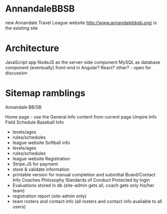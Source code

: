 # AnnandaleBBSB
new Annandale Travel League website
http://www.annandalebbsb.org/ is the existing site

# Architecture

JavaScript app
NodeJS as the server-side component
MySQL as database component (eventually)
front-end in Angular? React? other? - open for discussion

# Sitemap ramblings

Annandale BB/SB

Home page - use the General Info content from current page
Umpire Info
Field Schedule
Baseball Info
  - levels/ages
  - rules/schedules
  - league website
Softball info
  - levels/ages
  - rules/schedules
  - league website
Registration
  - Stripe.JS for payment
  - store & validate information
  - printable version for manual completion and submittal
Board/Contact Info
Coaches
Philosophy
Standards of Conduct
Protected by login
  - Evaluations stored in db (site-admin gets all, coach gets only his/her team)
  - registration report (site-admin only)
  - team rosters and contact info (all rosters and contact info available to all users)
